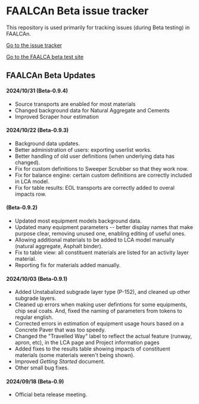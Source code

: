 # FAALCAn Beta issue tracker

This repository is used primarily for tracking issues (during Beta testing) in FAALCAn.

[Go to the issue tracker](https://github.com/ucdavis/UCPRC_FAALCAn_Beta/issues)

[Go to the FAALCA beta test site](https://dev.ucprc.ucdavis.edu/faa_test)


## FAALCAn Beta Updates

#### 2024/10/31 (Beta-0.9.4)

* Source transports are enabled for most materials
* Changed background data for Natural Aggregate and Cements
* Improved Scraper hour estimation

#### 2024/10/22 (Beta-0.9.3)

* Background data updates.
* Better administration of users: exporting userlist works.
* Better handling of old user definitions (when underlying data has changed).
* Fix for custom definitions to Sweeper Scrubber so that they work now.
* Fix for balance engine: certain custom definitions are correctly included in LCA model.
* Fix for table results: EOL transports are correctly added to overal impacts row.

#### (Beta-0.9.2)

* Updated most equipment models background data.
* Updated many equipment parameters -- better display names that make purpose clear, removing unused one, enabling editing of useful ones.
* Allowing additional materials to be added to LCA model manually (natural aggregate, Asphalt binder).
* Fix to table view: all constituent materials are listed for an activity layer material.
* Reporting fix for materials added manually.

#### 2024/10/03  (Beta-0.9.1)

* Added Unstabalized subgrade layer type (P-152), and cleaned up other subgrade layers.
* Cleaned up errors when making user defintions for some equipments, chip seal coats.  And, fixed the naming of parameters from tokens to regular english.
* Corrected errors in estimation of equipment usage hours based on a Concrete Paver that was too speedy.
* Changed the "Travelled Way" label to reflect the actual feature (runway, apron, etc), in the LCA page and Project information pages
* Added fixes to the results table showing impacts of constituent materials (some materials weren't being shown).
* Improved _Getting Started_ document.
* Other small bug fixes.

#### 2024/09/18 (Beta-0.9)

* Official beta release meeting.
